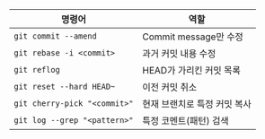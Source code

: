| 명령어 | 역할 |
|---|---|
| `git commit --amend` | Commit message만 수정 |
| `git rebase -i <commit>` | 과거 커밋 내용 수정 |
| `git reflog` | HEAD가 가리킨 커밋 목록 |
| `git reset --hard HEAD~` | 이전 커밋 취소 |
| `git cherry-pick "<commit>"` | 현재 브랜치로 특정 커밋 복사 |
| `git log --grep "<pattern>"` | 특정 코멘트(패턴) 검색 |